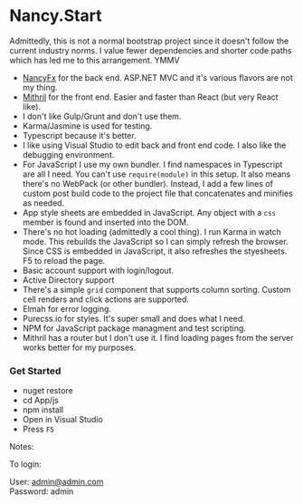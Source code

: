Nancy.Start
===========

Admittedly, this is not a normal bootstrap project since it doesn't
follow the current industry norms. I value fewer dependencies and
shorter code paths which has led me to this arrangement. YMMV

-   [NancyFx](http://nancyfx.org) for the back end. ASP.NET MVC and it's
    various flavors are not my thing.
-   [Mithril](http://mithril.js.org) for the front end. Easier and
    faster than React (but very React like).
-   I don't like Gulp/Grunt and don't use them.
-   Karma/Jasmine is used for testing.
-   Typescript because it's better.
-   I like using Visual Studio to edit back and front end code. I also
    like the debugging environment.
-   For JavaScript I use my own bundler. I find namespaces in Typescript
    are all I need. You can't use `require(module)` in this setup. It
    also means there's no WebPack (or other bundler). Instead, I add a
    few lines of custom post build code to the project file that
    concatenates and minifies as needed.
-   App style sheets are embedded in JavaScript. Any object with a `css`
    member is found and inserted into the DOM.
-   There's no hot loading (admittedly a cool thing). I run Karma in
    watch mode. This rebuilds the JavaScript so I can simply refresh the
    browser. Since CSS is embedded in JavaScript, it also refreshes the
    styesheets. F5 to reload the page.
-   Basic account support with login/logout.
-   Active Directory support
-   There's a simple `grid` component that supports column sorting.
    Custom cell renders and click actions are supported.
-   Elmah for error logging.
-   Purecss.io for styles. It's super small and does what I need.
-   NPM for JavaScript package managment and test scripting.
-   Mithril has a router but I don't use it. I find loading pages from
    the server works better for my purposes.

### Get Started

- nuget restore
- cd App/js
- npm install
- Open in Visual Studio
- Press `F5`

Notes:

To login:

User: admin@admin.com  
Password: admin
